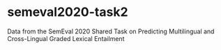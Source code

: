 # semeval2020-task2
Data from the SemEval 2020 Shared Task on Predicting Multilingual and Cross-Lingual Graded Lexical Entailment 
